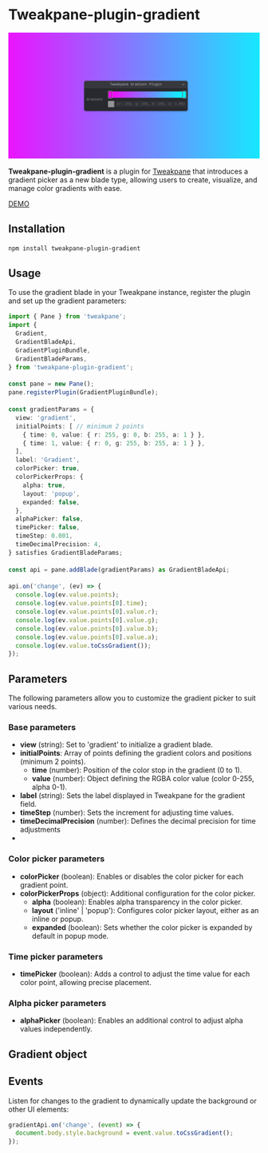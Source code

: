 # Tweakpane-plugin-gradient

![cover](./logo.png)

**Tweakpane-plugin-gradient** is a plugin for [Tweakpane](https://tweakpane.github.io/docs) that introduces a gradient picker as a new blade type, allowing users to create, visualize, and manage color gradients with ease.

[DEMO](https://dgxyzw.github.io/tweakpane-plugin-gradient/)

## Installation

```sh
npm install tweakpane-plugin-gradient
```

## Usage

To use the gradient blade in your Tweakpane instance, register the plugin and set up the gradient parameters:

```typescript
import { Pane } from 'tweakpane';
import { 
  Gradient,
  GradientBladeApi,
  GradientPluginBundle,
  GradientBladeParams,
} from 'tweakpane-plugin-gradient';

const pane = new Pane();
pane.registerPlugin(GradientPluginBundle);

const gradientParams = {
  view: 'gradient',
  initialPoints: [ // minimum 2 points
    { time: 0, value: { r: 255, g: 0, b: 255, a: 1 } },
    { time: 1, value: { r: 0, g: 255, b: 255, a: 1 } },
  ],
  label: 'Gradient',
  colorPicker: true,
  colorPickerProps: {
    alpha: true,
    layout: 'popup',
    expanded: false,
  },
  alphaPicker: false,
  timePicker: false,
  timeStep: 0.001,
  timeDecimalPrecision: 4,
} satisfies GradientBladeParams;

const api = pane.addBlade(gradientParams) as GradientBladeApi;

api.on('change', (ev) => {
  console.log(ev.value.points);
  console.log(ev.value.points[0].time);
  console.log(ev.value.points[0].value.r);
  console.log(ev.value.points[0].value.g);
  console.log(ev.value.points[0].value.b);
  console.log(ev.value.points[0].value.a);
  console.log(ev.value.toCssGradient());
});

```

## Parameters

The following parameters allow you to customize the gradient picker to suit various needs.

### Base parameters

* **view** (string): Set to 'gradient' to initialize a gradient blade.
* **initialPoints**: Array of points defining the gradient colors and positions (minimum 2 points).
  * **time** (number): Position of the color stop in the gradient (0 to 1).
  * **value** (number): Object defining the RGBA color value (color 0-255, alpha 0-1).
* **label** (string): Sets the label displayed in Tweakpane for the gradient field.
* **timeStep** (number): Sets the increment for adjusting time values.
* **timeDecimalPrecision** (number): Defines the decimal precision for time adjustments
* 
### Color picker parameters

* **colorPicker** (boolean): Enables or disables the color picker for each gradient point.
* **colorPickerProps** (object): Additional configuration for the color picker.
  * **alpha** (boolean): Enables alpha transparency in the color picker.
  * **layout** ('inline' | 'popup'): Configures color picker layout, either as an inline or popup.
  * **expanded** (boolean): Sets whether the color picker is expanded by default in popup mode.

### Time picker parameters

* **timePicker** (boolean): Adds a control to adjust the time value for each color point, allowing precise placement.

### Alpha picker parameters

* **alphaPicker** (boolean): Enables an additional control to adjust alpha values independently.

## Gradient object


## Events

Listen for changes to the gradient to dynamically update the background or other UI elements:

```typescript
gradientApi.on('change', (event) => {
  document.body.style.background = event.value.toCssGradient();
});
```
